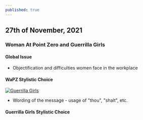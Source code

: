 ```yaml
---
published: true
---
```

## 27th of November, 2021

### Woman At Point Zero and Guerrilla Girls

#### Global Issue
- Objectification and difficulties women face in the workplace

#### WaPZ Stylistic Choice

[![Guerrilla Girls ](https://images.squarespace-cdn.com/content/v1/55d4aaa8e4b084df273878ef/1565815876871-IDB703TOPX2RUF4L033M/2019_GuerrillaGirls_EthicsMonument1000at300dpi.jpg?format=750w)](https://www.guerrillagirls.com/projects)

- Wording of the message - usage of "thou", "shalt", etc.



#### Guerrilla Girls Stylistic Choice


